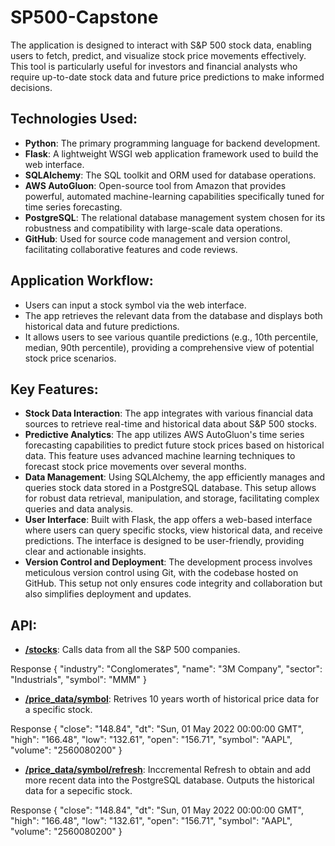 # SP500-Capstone
The application is designed to interact with S&amp;P 500 stock data, enabling users to fetch, predict, and visualize stock price movements effectively. This tool is particularly useful for investors and financial analysts who require up-to-date stock data and future price predictions to make informed decisions.

## Technologies Used:
- <B>Python</B>: The primary programming language for backend development.
- <B>Flask</B>: A lightweight WSGI web application framework used to build the web interface.
- <B>SQLAlchemy</B>: The SQL toolkit and ORM used for database operations.
- <B>AWS AutoGluon</B>: Open-source tool from Amazon that provides powerful, automated machine-learning capabilities specifically tuned for time series forecasting.
- <B>PostgreSQL</B>: The relational database management system chosen for its robustness and compatibility with large-scale data operations.
- <B>GitHub</B>: Used for source code management and version control, facilitating collaborative features and code reviews.

## Application Workflow:
- Users can input a stock symbol via the web interface.
- The app retrieves the relevant data from the database and displays both historical data and future predictions.
- It allows users to see various quantile predictions (e.g., 10th percentile, median, 90th percentile), providing a comprehensive view of potential stock price scenarios.

## Key Features:
- <B>Stock Data Interaction</B>: The app integrates with various financial data sources to retrieve real-time and historical data about S&P 500 stocks.
- <B>Predictive Analytics</B>: The app utilizes AWS AutoGluon's time series forecasting capabilities to predict future stock prices based on historical data. This feature uses advanced machine learning techniques to forecast stock price movements over several months.
- <B>Data Management</B>: Using SQLAlchemy, the app efficiently manages and queries stock data stored in a PostgreSQL database. This setup allows for robust data retrieval, manipulation, and storage, facilitating complex queries and data analysis.
- <B>User Interface</B>: Built with Flask, the app offers a web-based interface where users can query specific stocks, view historical data, and receive predictions. The interface is designed to be user-friendly, providing clear and actionable insights.
- <B>Version Control and Deployment</B>: The development process involves meticulous version control using Git, with the codebase hosted on GitHub. This setup not only ensures code integrity and collaboration but also simplifies deployment and updates.

## API:
- <B>[/stocks](https://sp500-capstone.onrender.com/stocks)</B>: Calls data from all the S&P 500 companies.

Response {
    "industry": "Conglomerates",
    "name": "3M Company",
    "sector": "Industrials",
    "symbol": "MMM"
  }

- <B>[/price_data/symbol](https://sp500-capstone.onrender.com/price_data/AAPL)</B>: Retrives 10 years worth of historical price data for a specific stock.

Response {
    "close": "148.84",
    "dt": "Sun, 01 May 2022 00:00:00 GMT",
    "high": "166.48",
    "low": "132.61",
    "open": "156.71",
    "symbol": "AAPL",
    "volume": "2560080200"
  }

- <B>[/price_data/symbol/refresh](https://sp500-capstone.onrender.com/price_data/AAPL/refresh)</B>: Inccremental Refresh to obtain and add more recent data into the PostgreSQL database. Outputs the historical data for a sepecific stock.

Response {
    "close": "148.84",
    "dt": "Sun, 01 May 2022 00:00:00 GMT",
    "high": "166.48",
    "low": "132.61",
    "open": "156.71",
    "symbol": "AAPL",
    "volume": "2560080200"
  }
  